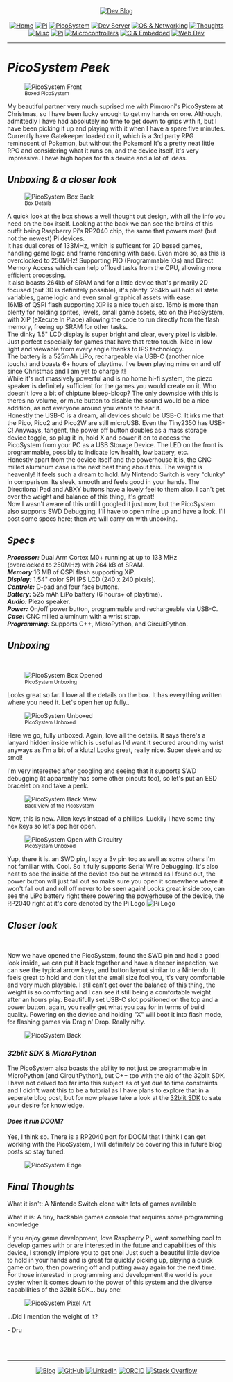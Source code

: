 <!-- Header -->
<link rel="stylesheet" href="../../assets/css/style.css"/>
<div align="center">    
  <a href="../"><img alt="Dev Blog" src="https://img.shields.io/badge/-Developer%20Blog-FE7A16?&logo=git&logoColor=white"></a><br><br></div> 

  <div align="center">
    <a href="../"><img alt="Home" src="https://img.shields.io/badge/-Home-151515?&logo=Arduino&logoColor=C51A4A"></a> 
    <a href="/blog/cm5"><img alt="Pi" src="https://img.shields.io/badge/-CM5-151515?&logo=raspberrypi&logoColor=C51A4A"></a> 
    <a href="/blog/picosystem"><img alt="PicoSystem" src="https://img.shields.io/badge/-PicoSystem-151515?&logo=raspberrypi&logoColor=C51A4A"></a> 
    <a href="/blog/devserver"><img alt="Dev Server" src="https://img.shields.io/badge/-Dev%20Server-151515?&logo=Ubuntu&logoColor=C51A4A"></a> 
    <a href="/blog/osnetworking"><img alt="OS & Networking" src="https://img.shields.io/badge/-OS%20&%20Networking-151515?&logo=freebsd&logoColor=C51A4A"></a> 
    <a href="/blog/thoughts"><img alt="Thoughts" src="https://img.shields.io/badge/-Thoughts-151515?&logo=linux&logoColor=C51A4A"></a> 
    <a href="/blog/misc"><img alt="Misc" src="https://img.shields.io/badge/-Misc-151515?&logo=Ubuntu&logoColor=C51A4A"></a> 
    <a href="/blog/raspberrypi"><img alt="Pi" src="https://img.shields.io/badge/-Raspberry%20Pi-151515?&logo=Raspberry-Pi&logoColor=C51A4A"></a>
    <a href="/blog/microcontrollers"><img alt="Microcontrollers" src="https://img.shields.io/badge/-Microcontrollers-151515?&logo=Arduino&logoColor=FE7A16"></a>
    <a href="/blog/embeddedc"><img alt="C & Embedded" src="https://img.shields.io/badge/-C%20&%20Embedded-151515?&logo=C&logoColor=8a3f8f"></a>
    <a href="/blog/webdev"><img alt="Web Dev" src="https://img.shields.io/badge/-Web%20Development-151515?&logo=html5&logoColor=DD4814"></a>
  </div>
<hr>
<div id="blog-post">
<!-- Main --> 

<h1 id="picosystem-peek"><em>PicoSystem Peek</em></h1>
<figure>
<img src="{{ site.baseurl }}/picosystem/img/picosystem-boxfront.jpeg" alt="PicoSystem Front" />
<br><sup>Boxed PicoSystem</sup>
</figure>
<p>My beautiful partner very much suprised me with Pimoroni's PicoSystem at Christmas, so I have been lucky enough to get my hands on one.
Although, admittedly I have had absolutely no time to get down to grips with it, but I have been picking it up and playing with it when I have 
a spare five minutes. Currently have Gatekeeper loaded on it, which is a 3rd party RPG reminscent of Pokemon, but without the Pokemon! 
It's a pretty neat little RPG and considering what it runs on, and the device itself, it's very impressive. I have high hopes for this device
and a lot of ideas.</p>

<h2 id="closer-look"><em>Unboxing &amp; a closer look</em></h2>
<figure>
<img src="{{ site.baseurl }}/picosystem/img/picosystem-boxback.jpeg" alt="PicoSystem Box Back" />
<br><sup>Box Details</sup>
</figure>

<p>A quick look at the box shows a well thought out design, with all the info you need on the box itself. Looking at the back we can see the brains of this outfit being Raspberry Pi's RP2040 chip, the same that powers most (but not the newest) Pi devices.<br>
It has dual cores of 133MHz, which is sufficent for 2D based games, handling game logic and frame rendering with ease. Even more so, as this is overclocked to 250MHz! Supporting PIO (Programmable IOs) and Direct Memory Access which can help offload tasks from the CPU, 
allowing more efficient processing.<br>
It also boasts 264kb of SRAM and for a little device that's primarily 2D focused (but 3D is definitely possible), it's plenty. 264kb will hold all state variables,
game logic and even small graphical assets with ease.<br>
16MB of QSPI flash supporting XiP is a nice touch also. 16mb is more than plenty for holding sprites, levels, small game assets, etc on the PicoSystem, with XiP (eXecute In Place) allowing the code to run directly from the flash memory, freeing up SRAM for other tasks.<br>
The dinky 1.5" LCD display is super bright and clear, every pixel is visible. Just perfect especially for games that have that retro touch.
Nice in low light and viewable from every angle thanks to IPS technology. <br>
The battery is a 525mAh LiPo, rechargeable via USB-C (another nice touch.) and boasts 6+ hours of playtime. I've been playing mine on and off since Christmas and I am yet to charge it! <br>
While it's not massively powerful and is no home hi-fi system, the piezo speaker is definitely sufficient for the games you would create on it. Who doesn't love a bit of chiptune bleep-bloop? The only downside with this is theres no volume, or mute button to disable the sound would be a nice addition, as not everyone around you wants to hear it.<br>
Honestly the USB-C is a dream, all devices should be USB-C. It irks me that the Pico, Pico2 and Pico2W are still microUSB. Even the Tiny2350 has USB-C! Anyways, tangent, the power off button doubles as a mass storage device toggle, so plug it in, hold X and power it on to access the PicoSystem from your PC as a USB Storage Device. The LED on the front is programmable, possibly to indicate low health, low battery, etc.<br>
Honestly apart from the device itself and the powerhouse it is, the CNC milled aluminum case is the next best thing about this. The weight is heavenly! It feels such a dream to hold. My Nintendo Switch is very "clunky" in comparison. Its sleek, smooth and feels good in your hands. The Directional Pad and ABXY buttons have a lovely feel to them also. I can't get over the weight and balance of this thing, it's great!<br>
Now I wasn't aware of this until I googled it just now, but the PicoSystem also supports SWD Debugging, I'll have to open mine up and have a look. I'll post some specs here; then we will carry on with unboxing.<br>

<h2 id="specs"><em>Specs</em></h2>
<p> <em><b>Processor:</b></em> Dual Arm Cortex M0+ running at up to 133 MHz <br>(overclocked to 250MHz) with 264 kB of SRAM.<br>
<em><b>Memory</b></em> 16 MB of QSPI flash supporting XiP.<br>
<em><b>Display:</b></em> 1.54" color SPI IPS LCD (240 x 240 pixels).<br>
<em><b>Controls:</b></em> D-pad and four face buttons.<br>
<em><b>Battery:</b></em> 525 mAh LiPo battery (6 hours+ of playtime).<br>
<em><b>Audio:</b></em> Piezo speaker.<br>
<em><b>Power:</b></em> On/off power button, programmable and rechargeable via USB-C.<br>
<em><b>Case:</b></em> CNC milled aluminum with a wrist strap.<br>
<em><b>Programming:</b></em> Supports C++, MicroPython, and CircuitPython.<br>

<h2 id="unboxing"><em>Unboxing</em></h2><br>
<figure>
<img src="{{ site.baseurl }}/picosystem/img/picosystem-boxopen.jpeg" alt="PicoSystem Box Opened" />
<br><sup>PicoSystem Unboxing</sup>
</figure>

Looks great so far. I love all the details on the box. It has everything written where you need it. Let's open her up fully..

<figure>
<img src="{{ site.baseurl }}/picosystem/img/picosystem-unboxed.jpeg" alt="PicoSystem Unboxed" />
<br><sup>PicoSystem Unboxed</sup>
</figure>

Here we go, fully unboxed. Again, love all the details. It says there's a lanyard hidden inside which is useful as I'd want it secured around my wrist anyways as I'm a bit of a klutz! Looks great, really nice. Super sleek and so smol!

I'm very interested after googling and seeing that it supports SWD debugging (it apparently has some other pinouts too), 
so let's put an ESD bracelet on and take a peek.

<figure>
<img src="{{ site.baseurl }}/picosystem/img/picosystem-backview.jpeg" alt="PicoSystem Back View" />
<br><sup>Back view of the PicoSystem</sup>
</figure>

Now, this is new. Allen keys instead of a phillips. Luckily I have some tiny hex keys so let's pop her open.

<figure>
<img src="{{ site.baseurl }}/picosystem/img/picosystem-opencircuit.jpeg" alt="PicoSystem Open with Circuitry" />
<br><sup>PicoSystem Unboxed</sup>
</figure>

<p> Yup, there it is. an SWD pin, I spy a 3v pin too as well as some others I'm not familiar with. Cool. So it fully supports Serial Wire Debugging. It's also neat to see the inside of the device too but be warned as I found out, the power button will just fall out so make sure you open it somewhere where it won't fall out and roll off never to be seen again! Looks great inside too, can see the LiPo battery right there powering the powerhouse of the device, the RP2040 right at it's core denoted by the Pi Logo <img src="https://img.shields.io/badge/%20-151515?logo=raspberrypi" alt="Pi Logo"/>

<h2 id="closerlook"><em>Closer look</em></h2><br>
</p>
<p>Now we have opened the PicoSystem, found the SWD pin and had a good look inside, we can put it back together and have a deeper inspection, we can see the typical arrow keys, and button layout similar to a Nintendo. It feels great to hold and don't let the small
size fool you, it's very comfortable and very much playable. I stil can't get over the balance of this thing, the weight is so comforting and I can
see it still being a comfortable weight after an hours play. Beautifully set USB-C slot positioned on the top and a power button, again, you really 
get what you pay for in terms of build quality. Powering on the device and holding "X" will boot it into flash mode, for flashing games via Drag n' Drop. 
Really nifty.</p>

<figure>
<img src="{{ site.baseurl }}/picosystem/img/picosystem-back.jpeg" alt="PicoSystem Back" />
</figure>

<h3 id="32blitsdk"><em>32blit SDK & MicroPython</em></h3>
<p>The PicoSystem also boasts the ability to not just be programmable in MicroPython (and CircuitPython), but C++ too with the aid of the 32blit SDK. I have not delved
too far into this subject as of yet due to time constraints and I didn't want this to be a tutorial as I have plans to explore that in a seperate blog post, but for now please take a look at the <a href="https://github.com/32blitsdk/32blitsdk">32blit SDK</a> to sate your desire for knowledge.</p>

<h4 id="doom"><em>Does it run DOOM?</em></h4>
<p>Yes, I think so. There is a RP2040 port for DOOM that I think I can get working with the PicoSystem, I will definitely be covering this in future blog posts so stay tuned.</p>

<figure>
<img src="{{ site.baseurl }}/picosystem/img/picosystem-edge.jpeg" alt="PicoSystem Edge" />
</figure>

<h2 id="final-thoughts"><em>Final Thoughts</em></h2>

<p>What it isn't: A Nintendo Switch clone with lots of games available<p>
<p>What it is: A tiny, hackable games console that requires some programming knowledge<p>

<p>If you enjoy game development, love Raspberry Pi, want something cool to develop games with or are interested in the future and capabilities of this device,
I strongly implore you to get one! Just such a beautiful little device to hold in your hands and is great for quickly picking up, playing a quick
game or two, then powering off and putting away again for the next time. For those interested in programming and development the world is your oyster when
it comes down to the power of this system and the diverse capabilities of the 32blit SDK... buy one!</p>
<figure>
<img src="{{ site.baseurl }}/picosystem/img/picosystem-pxl.png" alt="PicoSystem Pixel Art" />
</figure>
<p>...Did I mention the weight of it?</p>



<p>- Dru </p>


<br>
<!-- Footer -->
</div>

<br>
<div align="center"><hr>
  <a href="../"><img alt="Blog" src="https://img.shields.io/badge/-Developer%20Blog-DD4814?style=flat-square&logo=github&logoColor=black"></a> 
  <a href="https://github.com/dntstck"><img alt="GitHub" src="https://img.shields.io/badge/-@dntstck-181717?style=flat-square&logo=GitHub&logoColor=white"></a> 
  <a href="https://www.linkedin.com/in/drudelarosa"><img alt="LinkedIn" src="https://img.shields.io/badge/-LinkedIn-0077B5?style=flat-square&logo=Linkedin&logoColor=white"></a> 
  <a href="https://orcid.org/0009-0003-6755-7655"><img alt="ORCID" src="https://img.shields.io/badge/-ORCID-A6CE39?style=flat-square&logo=ORCID&logoColor=white"></a> 
  <a href="https://stackoverflow.com/users/28874348/dru-delarosa"><img alt="Stack Overflow" src="https://img.shields.io/badge/-Stack%20Overflow-FE7A16?style=flat-square&logo=Stack-Overflow&logoColor=white"></a>
</div>
